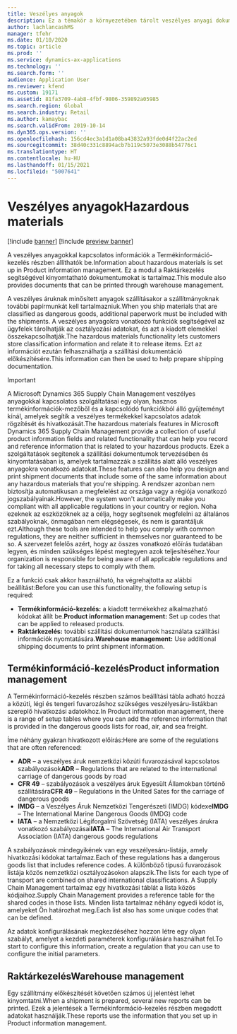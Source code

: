 ```yaml
---
title: Veszélyes anyagok
description: Ez a témakör a környezetében tárolt veszélyes anyagi dokumentumokkal és adatokkal kapcsolatos információkat tartalmaz.
author: lachlancashMS
manager: tfehr
ms.date: 01/10/2020
ms.topic: article
ms.prod: ''
ms.service: dynamics-ax-applications
ms.technology: ''
ms.search.form: ''
audience: Application User
ms.reviewer: kfend
ms.custom: 19171
ms.assetid: 81fa3709-4ab8-4fbf-9806-359892a05985
ms.search.region: Global
ms.search.industry: Retail
ms.author: kamaybac
ms.search.validFrom: 2019-10-14
ms.dyn365.ops.version: ''
ms.openlocfilehash: 156cd4ec3a1d1a08ba43832a93fde0d4f22ac2ed
ms.sourcegitcommit: 38d40c331c8894acb7b119c5073e3088b54776c1
ms.translationtype: HT
ms.contentlocale: hu-HU
ms.lasthandoff: 01/15/2021
ms.locfileid: "5007641"
---
```

# <a name="hazardous-materials"></a><span data-ttu-id="d88ae-103">Veszélyes anyagok</span><span class="sxs-lookup"><span data-stu-id="d88ae-103">Hazardous materials</span></span>

[!include [banner](../includes/banner.md)]
[!include [preview banner](../includes/preview-banner.md)]

<span data-ttu-id="d88ae-104">A veszélyes anyagokkal kapcsolatos információk a Termékinformáció-kezelés részben állíthatók be.</span><span class="sxs-lookup"><span data-stu-id="d88ae-104">Information about hazardous materials is set up in Product information management.</span></span> <span data-ttu-id="d88ae-105">Ez a modul a Raktárkezelés segítségével kinyomtatható dokumentumokat is tartalmaz.</span><span class="sxs-lookup"><span data-stu-id="d88ae-105">This module also provides documents that can be printed through warehouse management.</span></span>

<span data-ttu-id="d88ae-106">A veszélyes áruknak minősített anyagok szállításakor a szállítmányoknak további papírmunkát kell tartalmazniuk.</span><span class="sxs-lookup"><span data-stu-id="d88ae-106">When you ship materials that are classified as dangerous goods, additional paperwork must be included with the shipments.</span></span> <span data-ttu-id="d88ae-107">A veszélyes anyagokra vonatkozó funkciók segítségével az ügyfelek tárolhatják az osztályozási adatokat, és azt a kiadott elemekkel összekapcsolhatják.</span><span class="sxs-lookup"><span data-stu-id="d88ae-107">The hazardous materials functionality lets customers store classification information and relate it to release items.</span></span> <span data-ttu-id="d88ae-108">Ezt az információt ezután felhasználhatja a szállítási dokumentáció előkészítésére.</span><span class="sxs-lookup"><span data-stu-id="d88ae-108">This information can then be used to help prepare shipping documentation.</span></span>

> [!IMPORTANT]
> <span data-ttu-id="d88ae-109">A Microsoft Dynamics 365 Supply Chain Management veszélyes anyagokkal kapcsolatos szolgáltatásai egy olyan, hasznos termékinformációk-mezőből és a kapcsolódó funkciókból álló gyűjteményt kínál, amelyek segítik a veszélyes termékekkel kapcsolatos adatok rögzítését és hivatkozását.</span><span class="sxs-lookup"><span data-stu-id="d88ae-109">The hazardous materials features in Microsoft Dynamics 365 Supply Chain Management provide a collection of useful product information fields and related functionality that can help you record and reference information that is related to your hazardous products.</span></span> <span data-ttu-id="d88ae-110">Ezek a szolgáltatások segítenek a szállítási dokumentumok tervezésében és kinyomtatásában is, amelyek tartalmazzák a szállítás alatt álló veszélyes anyagokra vonatkozó adatokat.</span><span class="sxs-lookup"><span data-stu-id="d88ae-110">These features can also help you design and print shipment documents that include some of the same information about any hazardous materials that you're shipping.</span></span> <span data-ttu-id="d88ae-111">A rendszer azonban nem biztosítja automatikusan a megfelelést az országa vagy a régiója vonatkozó jogszabályainak.</span><span class="sxs-lookup"><span data-stu-id="d88ae-111">However, the system won't automatically make you compliant with all applicable regulations in your country or region.</span></span> <span data-ttu-id="d88ae-112">Noha ezeknek az eszközöknek az a célja, hogy segítsenek megfelelni az általános szabályoknak, önmagában nem elégségesek, és nem is garantáljuk ezt.</span><span class="sxs-lookup"><span data-stu-id="d88ae-112">Although these tools are intended to help you comply with common regulations, they are neither sufficient in themselves nor guaranteed to be so.</span></span> <span data-ttu-id="d88ae-113">A szervezet felelős azért, hogy az összes vonatkozó előírás tudatában legyen, és minden szükséges lépést megtegyen azok teljesítéséhez.</span><span class="sxs-lookup"><span data-stu-id="d88ae-113">Your organization is responsible for being aware of all applicable regulations and for taking all necessary steps to comply with them.</span></span>

<span data-ttu-id="d88ae-114">Ez a funkció csak akkor használható, ha végrehajtotta az alábbi beállítást:</span><span class="sxs-lookup"><span data-stu-id="d88ae-114">Before you can use this functionality, the following setup is required:</span></span>

- <span data-ttu-id="d88ae-115">**Termékinformáció-kezelés:** a kiadott termékekhez alkalmazható kódokat állít be.</span><span class="sxs-lookup"><span data-stu-id="d88ae-115">**Product information management:** Set up codes that can be applied to released products.</span></span>
- <span data-ttu-id="d88ae-116">**Raktárkezelés:** további szállítási dokumentumok használata szállítási információk nyomtatására.</span><span class="sxs-lookup"><span data-stu-id="d88ae-116">**Warehouse management:** Use additional shipping documents to print shipment information.</span></span>

## <a name="product-information-management"></a><span data-ttu-id="d88ae-117">Termékinformáció-kezelés</span><span class="sxs-lookup"><span data-stu-id="d88ae-117">Product information management</span></span>

<span data-ttu-id="d88ae-118">A Termékinformáció-kezelés részben számos beállítási tábla adható hozzá a közúti, légi és tengeri fuvarozáshoz szükséges veszélyesáru-listákban szereplő hivatkozási adatokhoz.</span><span class="sxs-lookup"><span data-stu-id="d88ae-118">In Product information management, there is a range of setup tables where you can add the reference information that is provided in the dangerous goods lists for road, air, and sea freight.</span></span>

<span data-ttu-id="d88ae-119">Íme néhány gyakran hivatkozott előírás:</span><span class="sxs-lookup"><span data-stu-id="d88ae-119">Here are some of the regulations that are often referenced:</span></span>

- <span data-ttu-id="d88ae-120">**ADR** – a veszélyes áruk nemzetközi közúti fuvarozásával kapcsolatos szabályozások</span><span class="sxs-lookup"><span data-stu-id="d88ae-120">**ADR** – Regulations that are related to the international carriage of dangerous goods by road</span></span>
- <span data-ttu-id="d88ae-121">**CFR 49** – szabályozások a veszélyes áruk Egyesült Államokban történő szállítására</span><span class="sxs-lookup"><span data-stu-id="d88ae-121">**CFR 49** – Regulations in the United Sates for the carriage of dangerous goods</span></span>
- <span data-ttu-id="d88ae-122">**IMDG** – a Veszélyes Áruk Nemzetközi Tengerészeti (IMDG) kódexe</span><span class="sxs-lookup"><span data-stu-id="d88ae-122">**IMDG** – The International Marine Dangerous Goods (IMDG) code</span></span>
- <span data-ttu-id="d88ae-123">**IATA** – a Nemzetközi Légiforgalmi Szövetség (IATA) veszélyes árukra vonatkozó szabályozásai</span><span class="sxs-lookup"><span data-stu-id="d88ae-123">**IATA** – The International Air Transport Association (IATA) dangerous goods regulations</span></span>

<span data-ttu-id="d88ae-124">A szabályozások mindegyikének van egy veszélyesáru-listája, amely hivatkozási kódokat tartalmaz.</span><span class="sxs-lookup"><span data-stu-id="d88ae-124">Each of these regulations has a dangerous goods list that includes reference codes.</span></span> <span data-ttu-id="d88ae-125">A különböző típusú fuvarozások listája közös nemzetközi osztályozásokon alapszik.</span><span class="sxs-lookup"><span data-stu-id="d88ae-125">The lists for each type of transport are combined on shared international classifications.</span></span> <span data-ttu-id="d88ae-126">A Supply Chain Management tartalmaz egy hivatkozási táblát a lista közös kódjaihoz.</span><span class="sxs-lookup"><span data-stu-id="d88ae-126">Supply Chain Management provides a reference table for the shared codes in those lists.</span></span> <span data-ttu-id="d88ae-127">Minden lista tartalmaz néhány egyedi kódot is, amelyeket Ön határozhat meg.</span><span class="sxs-lookup"><span data-stu-id="d88ae-127">Each list also has some unique codes that can be defined.</span></span>

<span data-ttu-id="d88ae-128">Az adatok konfigurálásának megkezdéséhez hozzon létre egy olyan szabályt, amelyet a kezdeti paraméterek konfigurálására használhat fel.</span><span class="sxs-lookup"><span data-stu-id="d88ae-128">To start to configure this information, create a regulation that you can use to configure the initial parameters.</span></span>

## <a name="warehouse-management"></a><span data-ttu-id="d88ae-129">Raktárkezelés</span><span class="sxs-lookup"><span data-stu-id="d88ae-129">Warehouse management</span></span>

<span data-ttu-id="d88ae-130">Egy szállítmány előkészítését követően számos új jelentést lehet kinyomtatni.</span><span class="sxs-lookup"><span data-stu-id="d88ae-130">When a shipment is prepared, several new reports can be printed.</span></span> <span data-ttu-id="d88ae-131">Ezek a jelentések a Termékinformáció-kezelés részben megadott adatokat használják.</span><span class="sxs-lookup"><span data-stu-id="d88ae-131">These reports use the information that you set up in Product information management.</span></span>
